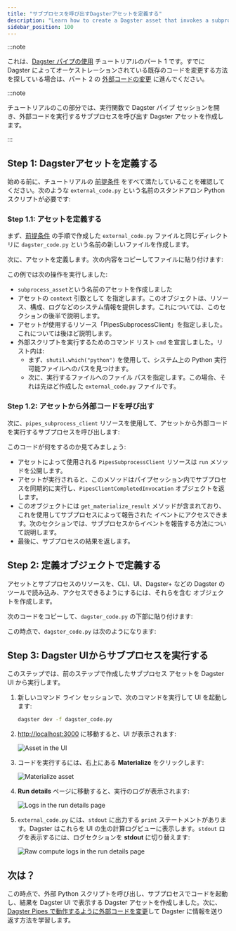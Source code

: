 ```yaml
---
title: "サブプロセスを呼び出すDagsterアセットを定義する"
description: "Learn how to create a Dagster asset that invokes a subprocess that executes external code."
sidebar_position: 100
---
```


:::note

これは、[Dagster パイプの使用](/guides/build/external-pipelines/using-dagster-pipes) チュートリアルのパート 1 です。すでに Dagster によってオーケストレーションされている既存のコードを変更する方法を探している場合は、パート 2 の [外部コードの変更](/guides/build/external-pipelines/using-dagster-pipes/modify-external-code) に進んでください。

:::note

チュートリアルのこの部分では、実行関数で Dagster パイプ セッションを開き、外部コードを実行するサブプロセスを呼び出す Dagster アセットを作成します。

:::

## Step 1: Dagsterアセットを定義する

始める前に、チュートリアルの [前提条件](/guides/build/external-pipelines/using-dagster-pipes#prerequisites) をすべて満たしていることを確認してください。次のような `external_code.py` という名前のスタンドアロン Python スクリプトが必要です:

<CodeExample path="docs_snippets/docs_snippets/guides/dagster/dagster_pipes/subprocess/part_1/external_code.py" lineStart="3" />

### Step 1.1: アセットを定義する

まず、[前提条件](/guides/build/external-pipelines/using-dagster-pipes#prerequisites) の手順で作成した `external_code.py` ファイルと同じディレクトリに `dagster_code.py` という名前の新しいファイルを作成します。

次に、アセットを定義します。次の内容をコピーしてファイルに貼り付けます:

<CodeExample path="docs_snippets/docs_snippets/guides/dagster/dagster_pipes/subprocess/part_1/dagster_code.py" startAfter="start_asset_marker" endBefore="end_asset_marker" />

この例では次の操作を実行しました:

- `subprocess_asset`という名前のアセットを作成しました
- アセットの `context` 引数として <PyObject section="execution" module="dagster" object="AssetExecutionContext" /> を指定します。このオブジェクトは、リソース、構成、ログなどのシステム情報を提供します。これについては、このセクションの後半で説明します。
- アセットが使用するリソース「PipesSubprocessClient」を指定しました。これについては後ほど説明します。
- 外部スクリプトを実行するためのコマンド リスト `cmd` を宣言しました。リスト内は:
  - まず、`shutil.which("python")` を使用して、システム上の Python 実行可能ファイルへのパスを見つけます。
  - 次に、実行するファイルへのファイル パスを指定します。この場合、それは先ほど作成した `external_code.py` ファイルです。

### Step 1.2: アセットから外部コードを呼び出す

次に、`pipes_subprocess_client` リソースを使用して、アセットから外部コードを実行するサブプロセスを呼び出します:


<CodeExample path="docs_snippets/docs_snippets/guides/dagster/dagster_pipes/subprocess/part_1/dagster_code.py" startAfter="start_asset_marker" endBefore="end_asset_marker" />

このコードが何をするのか見てみましょう:

- アセットによって使用される `PipesSubprocessClient` リソースは `run` メソッドを公開します。
- アセットが実行されると、このメソッドはパイプセッション内でサブプロセスを同期的に実行し、`PipesClientCompletedInvocation` オブジェクトを返します。
- このオブジェクトには `get_materialize_result` メソッドが含まれており、これを使用してサブプロセスによって報告された <PyObject section="assets" module="dagster" object="MaterializeResult" /> イベントにアクセスできます。次のセクションでは、サブプロセスからイベントを報告する方法について説明します。
- 最後に、サブプロセスの結果を返します。

## Step 2: 定義オブジェクトで定義する

アセットとサブプロセスのリソースを、CLI、UI、Dagster+ などの Dagster のツールで読み込み、アクセスできるようにするには、それらを含む <PyObject section="definitions" module="dagster" object="Definitions" /> オブジェクトを作成します。

次のコードをコピーして、`dagster_code.py` の下部に貼り付けます:

<CodeExample path="docs_snippets/docs_snippets/guides/dagster/dagster_pipes/subprocess/part_1/dagster_code.py" startAfter="start_definitions_marker" endBefore="end_definitions_marker" />

この時点で、`dagster_code.py` は次のようになります:

<CodeExample path="docs_snippets/docs_snippets/guides/dagster/dagster_pipes/subprocess/part_1/dagster_code_finished.py" />

## Step 3: Dagster UIからサブプロセスを実行する

このステップでは、前のステップで作成したサブプロセス アセットを Dagster UI から実行します。

1. 新しいコマンド ライン セッションで、次のコマンドを実行して UI を起動します:

   ```bash
   dagster dev -f dagster_code.py
   ```

2. [http://localhost:3000](http://localhost:3000) に移動すると、UI が表示されます:

    ![Asset in the UI](/images/guides/build/external-pipelines/subprocess/part-1-step-3-2-asset.png)

3. コードを実行するには、右上にある **Materialize** をクリックします:

    ![Materialize asset](/images/guides/build/external-pipelines/subprocess/part-1-step-3-3-materialize.png)

4. **Run details** ページに移動すると、実行のログが表示されます:

   ![Logs in the run details page](/images/guides/build/external-pipelines/subprocess/part-1-step-3-4-logs.png)

5. `external_code.py` には、`stdout` に出力する `print` ステートメントがあります。Dagster はこれらを UI の生の計算ログビューに表示します。`stdout` ログを表示するには、ログセクションを **stdout** に切り替えます:

   ![Raw compute logs in the run details page](/images/guides/build/external-pipelines/subprocess/part-1-step-3-5-stdout.png)

## 次は？

この時点で、外部 Python スクリプトを呼び出し、サブプロセスでコードを起動し、結果を Dagster UI で表示する Dagster アセットを作成しました。次に、[Dagster Pipes で動作するように外部コードを変更](/guides/build/external-pipelines/using-dagster-pipes/modify-external-code)して Dagster に情報を送り返す方法を学習します。
